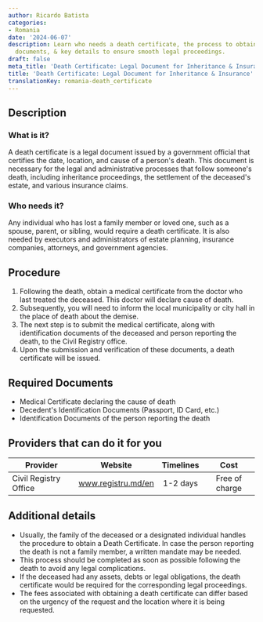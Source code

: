 ```yaml
---
author: Ricardo Batista
categories:
- Romania
date: '2024-06-07'
description: Learn who needs a death certificate, the process to obtain it, required
  documents, & key details to ensure smooth legal proceedings.
draft: false
meta_title: 'Death Certificate: Legal Document for Inheritance & Insurance'
title: 'Death Certificate: Legal Document for Inheritance & Insurance'
translationKey: romania-death_certificate
---
```



## Description
### What is it?
A death certificate is a legal document issued by a government official that certifies the date, location, and cause of a person's death. This document is necessary for the legal and administrative processes that follow someone's death, including inheritance proceedings, the settlement of the deceased's estate, and various insurance claims.

### Who needs it?
Any individual who has lost a family member or loved one, such as a spouse, parent, or sibling, would require a death certificate. It is also needed by executors and administrators of estate planning, insurance companies, attorneys, and government agencies.

## Procedure
1. Following the death, obtain a medical certificate from the doctor who last treated the deceased. This doctor will declare cause of death.
2. Subsequently, you will need to inform the local municipality or city hall in the place of death about the demise.
3. The next step is to submit the medical certificate, along with identification documents of the deceased and person reporting the death, to the Civil Registry office.
4. Upon the submission and verification of these documents, a death certificate will be issued.

## Required Documents
- Medical Certificate declaring the cause of death
- Decedent's Identification Documents (Passport, ID Card, etc.)
- Identification Documents of the person reporting the death

## Providers that can do it for you

| Provider        |     Website     |     Timelines    |       Cost      |
| --------------- | --------------- |  :-------------: | :-------------: |
| Civil Registry Office      | www.registru.md/en      | 1-2 days      |  Free of charge      |

## Additional details
- Usually, the family of the deceased or a designated individual handles the procedure to obtain a Death Certificate. In case the person reporting the death is not a family member, a written mandate may be needed.
- This process should be completed as soon as possible following the death to avoid any legal complications.
- If the deceased had any assets, debts or legal obligations, the death certificate would be required for the corresponding legal proceedings. 
- The fees associated with obtaining a death certificate can differ based on the urgency of the request and the location where it is being requested.